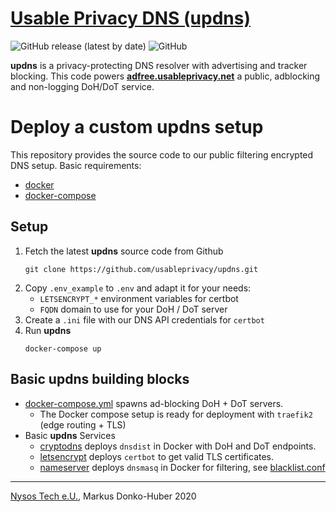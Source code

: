 # [Usable Privacy DNS (updns)](https://docs.usableprivacy.com/updns)
![GitHub release (latest by date)](https://img.shields.io/github/v/release/usableprivacy/updns)
![GitHub](https://img.shields.io/github/license/usableprivacy/updns)

**updns** is a privacy-protecting DNS resolver with advertising and tracker blocking.
This code powers **[adfree.usableprivacy.net](https://docs.usableprivacy.com/updns)** a public, adblocking 
and non-logging DoH/DoT service.

# Deploy a custom updns setup
This repository provides the source code to our public filtering encrypted DNS setup.
Basic requirements:
* [docker](https://github.com/docker/docker-ce)
* [docker-compose](https://github.com/docker/compose)
## Setup
1) Fetch the latest **updns** source code from Github
    ```
    git clone https://github.com/usableprivacy/updns.git
    ```
2) Copy `.env_example` to `.env` and adapt it for your needs:
    * `LETSENCRYPT_*` environment variables for certbot
    * `FQDN` domain to use for your DoH / DoT server
3) Create a `.ini` file with our DNS API credentials for `certbot`
4) Run **updns**
   ```
   docker-compose up
   ```

## Basic updns building blocks
* [docker-compose.yml](docker-compose.yml) spawns ad-blocking DoH + DoT servers.
   * The Docker compose setup is ready for deployment with `traefik2` (edge routing + TLS)
* Basic **updns** Services
   * [cryptodns](cryptodns) deploys `dnsdist` in Docker with DoH and DoT endpoints.
   * [letsencrypt](letsencrypt) deploys `certbot` to get valid TLS certificates.
   * [nameserver](nameserver) deploys `dnsmasq` in Docker for filtering, see [blacklist.conf](nameserver/conf/blacklist.conf)
---
[Nysos Tech e.U.](https://nysos.net), Markus Donko-Huber 2020
